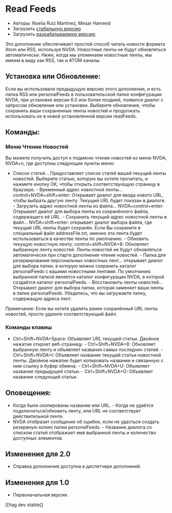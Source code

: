# Read Feeds #

* Авторы: Noelia Ruiz Martínez, Mesar Hameed
* Загрузить [стабильную версию][2]
* Загрузить [разрабатываемую версию][1]

Это дополнение обеспечивает простой способ читать новости формата Atom или
RSS, используя NVDA.  Новостные ленты не будут обновляться автоматически.
Ниже, когда мы упоминаем новостные ленты, мы имеем в виду как RSS, так и
ATOM каналы.

## Установка или Обновление: ##

Если вы использовали предыдущую версию этого дополнения, и есть папка RSS
или personalFeeds в пользовательской папке конфигурации NVDA, при установке
версии 6.0 или более поздней, появится диалог с запросом  обновления или
установки. Выберите обновление, чтобы сохранить ваши сохраненные ленты
новостей и продолжать использовать их в новой установленной версии
readFeeds.

## Команды: ##

### Меню Чтение Новостей ###

Вы можете получить доступ к подменю чтение новостей из меню NVDA, NVDA+n,
где доступны следующие пункты меню:

- Список статей...  Предоставляет список статей вашей текущей ленты
новостей. Выберите статью, которую вы хотите прочитать, и нажмите кнопку OK,
чтобы открыть соответствующую страницу в браузере.  - Временный адрес
новостной ленты... control+NVDA+shift+enter: Открывает диалог для ввода
нового URL, чтобы выбрать другую ленту. Текущий URL будет показан в
диалоге.  - Загрузить адрес новостной ленты из файла... NVDA+control+enter:
Открывает диалог для выбора ленты из сохранённого файла, содержащего её
URL.  - Сохранить текущий адрес новостной ленты в файл... NVDA+shift+enter:
открывает диалог выбора файла, где текущий URL ленты будет сохранён.  Если
Вы сохраните в специальный файл addressFile.txt, именно эта лента будет
использоваться в качестве ленты по умолчанию.  - Обновить текущую новостную
ленту: control+shift+NVDA+8: Обновляет выбранную ленту новостей. Ленты
новостей не будут обновляться автоматически при старте дополнения чтения
новостей.  - Папка для резервирования персональных новостных лент...
открывает диалог для выбора папки, в которую можно сохранить каталог
personalFeeds с вашими новостными лентами. По умолчанию выбранной папкой
является каталог конфигурации NVDA, в которой создаётся каталог
personalFeeds.  - Восстановить ленты новостей...  Открывает диалог для
выбора папки, которая заменяет ваши ленты в папке personalFeeds. Убедитесь,
что вы загружаете папку, содержащую адреса лент.

Примечание: Если вы хотите удалить ранее сохранённый URL ленты новостей,
просто удалите соответствующий файл.

### Команды клавиш ###

- Ctrl+Shift+NVDA+Space: Объявляет URL текущей статьи. Двойное нажатие
откроет веб-страницу.  - Ctrl+Shift+NVDA+8: Обновляет выбранную ленту и
объявляет названия самых последних статей.  - Ctrl+Shift+NVDA+I: Объявляет
название текущей статьи новостной ленты. Двойное нажатие будет копировать
название и связанную с ним ссылку в буфер обмена.  - Ctrl+Shift+NVDA+U:
Объявляет название предыдущей статьи.  - Ctrl+Shift+NVDA+O: Объявляет
название следующей статьи.

## Оповещения: ##

- Когда были скопированы название или URL.  - Когда не удаётся
подключиться/обновить ленту, или URL не соответствует действительной ленте.
- NVDA отобразит сообщение об ошибке, если не удасться создать резервную
копию папки personalFeeds.  - Название диалога со списком статей отображает
имя выбранной ленты и количество доступных элементов.

## Изменения для 2.0 ##
*	 Справка дополнения доступна в диспетчере дополнений.

## Изменения для 1.0 ##
*	 Первоначальная версия.

[[!tag dev stable]]

[1]: http://addons.nvda-project.org/files/get.php?file=rf-dev

[2]: http://addons.nvda-project.org/files/get.php?file=rf

